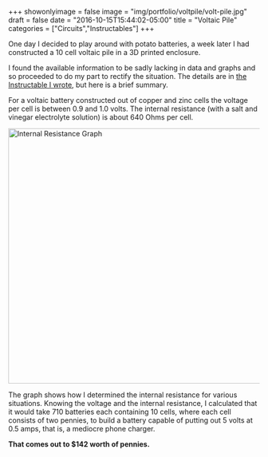 +++
showonlyimage = false
image = "img/portfolio/voltpile/volt-pile.jpg"
draft = false
date = "2016-10-15T15:44:02-05:00"
title = "Voltaic Pile"
categories = ["Circuits","Instructables"]
+++

One day I decided to play around with potato batteries, a week later I had constructed a 10 cell voltaic pile in a 3D printed enclosure. 
<!--more-->


I found the available information to be sadly lacking in data and graphs and so proceeded to do my part to rectify the situation. The details are in [the Instructable I wrote](https://www.instructables.com/id/Building-and-Testing-a-Penny-Battery/), but here is a brief summary. 

For a voltaic battery constructed out of copper and zinc cells the voltage per cell is between 0.9 and 1.0 volts. The internal resistance (with a salt and vinegar electrolyte solution) is about 640 Ohms per cell. 



<img src="/img/portfolio/voltpile/graph.jpg" alt="Internal Resistance Graph" width="512" />

The graph shows how I determined the internal resistance for various situations. Knowing the voltage and the internal resistance, I calculated that it would take 710 batteries each containing 10 cells, where each cell consists of two pennies, to build a battery capable of putting out 5 volts at 0.5 amps, that is, a mediocre phone charger. 

**That comes out to $142 worth of pennies.**
